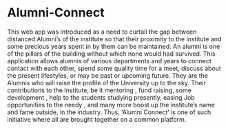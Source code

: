 # Alumni-Connect
This web app was introduced as a need to curtail the gap between distanced Alumni’s of the institute so that their proximity to the institute and some precious years spent in by them can be maintained. An alumni is one of the pillars of the building without which none would had survived. This application allows alumnis of various departments and years to connect contact with each other, spend some quality time for a meet, discuss about the present lifestyles, or may be past or upcoming future.   They are the Alumnis who will raise the profile of the University up to the sky. Their contributions to the Institute, be it mentoring , fund raising, some development , help to the students studying presently, easing Job opportunities to the needy , and many more boost up the institute’s name and fame outside, in the industry. Thus, ‘Alumni Connect’ is one of such initiative where all are brought together on a common platform.   
